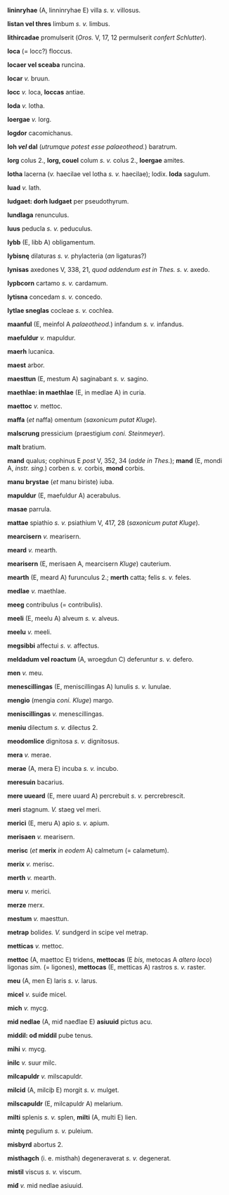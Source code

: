 **lininryhae** (A, linninryhae E) villa *s. v.* villosus.

**listan vel thres** limbum *s. v.* limbus.

**lithircadae** promulserit (*Oros.* V, 17, 12 permulserit *confert
Schlutter*).

**loca** (= locc?) floccus.

**locaer vel sceaba** runcina.

**locar** *v.* bruun.

**locc** *v.* loca, **loccas** antiae.

**loda** *v.* lotha.

**loergae** *v.* lorg.

**logdor** cacomichanus.

**loh *vel* dal** (*utrumque potest esse palaeotheod.*) baratrum.

**lorg** colus 2., **lorg, couel** colum *s. v.* colus 2., **loergae**
amites.

**lotha** lacerna (*v.* haecilae vel lotha *s. v.* haecilae); lodix.
**loda** sagulum.

**luad** *v.* lath.

**ludgaet: dorh ludgaet** per pseudothyrum.

**lundlaga** renunculus.

**luus** peducla *s. v.* peduculus.

**lybb** (E, libb A) obligamentum.

**lybisnę** dilaturas *s. v.* phylacteria (*an* ligaturas?)

**lynisas** axedones V, 338, 21, *quod ad­dendum est in Thes. s. v.*
axedo.

**lypbcorn** cartamo *s. v.* cardamum.

**lytisna** concedam *s. v.* concedo.

**lytlae sneglas** cocleae *s. v.* cochlea.

**maanful** (E, meinfol A *palaeotheod.*) infandum *s. v.* infandus.

**maefuldur** *v.* mapuldur.

**maerh** lucanica.

**maest** arbor.

**maesttun** (E, mestum A) saginabant *s. v.* sagino.

**maethlae: in maethlae** (E, in medlae A) in curia.

**maettoc** *v.* mettoc.

**maffa** (*et* naffa) omentum (*saxonicum putat Kluge*).

**malscrung** pressicium (praestigium *coni. Steinmeyer*).

**malt** bratium.

**mand** qualus; cophinus E *post* V, 352, 34 (*adde in Thes.*);
**mand** (E, mondi A, *instr. sing.*) corben *s. v.* corbis, **mond**
corbis.

**manu brystae** (*et* manu biriste) iuba.

**mapuldur** (E, maefuldur A) acerabulus.

**masae** parrula.

**mattae** spiathio *s. v.* psiathium V, 417, 28 (*saxonicum putat
Kluge*).

**mearcisern** *v.* mearisern.

**meard** *v.* mearth.

**mearisern** (E, merisaen A, mearcisern *Kluge*) cauterium.

**mearth** (E, meard A) furunculus 2.; **merth** catta; felis *s. v.*
feles.

**medlae** *v.* maethlae.

**meeg** contribulus (= contribulis).

**meeli** (E, meelu A) alveum *s. v.* alveus.

**meelu** *v.* meeli.

**megsibbi** affectui *s. v.* affectus.

**meldadum vel roactum** (A, wroegdun C) deferuntur *s. v.* defero.

**men** *v.* meu.

**menescillingas** (E, meniscillingas A) lunulis *s. v.* lunulae.

**mengio** (mengia *coni. Kluge*) margo.

**meniscillingas** *v.* menescillingas.

**meniu** dilectum *s. v.* dilectus 2.

**meodomlice** dignitosa *s. v.* dignitosus.

**mera** *v.* merae.

**merae** (A, mera E) incuba *s. v.* incubo.

**meresuin** bacarius.

**mere uueard** (E, mere uuard A) percrebuit *s. v.* percrebrescit.

**meri** stagnum. *V.* staeg vel meri.

**merici** (E, meru A) apio *s. v.* apium.

**merisaen** *v.* mearisern.

**merisc** (*et* **merix** *in eodem* A) calmetum (= calametum).

**merix** *v.* merisc.

**merth** *v.* mearth.

**meru** *v.* merici.

**merze** merx.

**mestum** *v.* maesttun.

**metrap** bolide*s. V.* sundgerd in scipe vel metrap.

**metticas** *v.* mettoc.

**mettoc** (A, maettoc E) tridens, **mettocas** (E *bis,* metocas A
*altero loco*) ligonas *sim.* (= ligones), **mettocas** (E, metticas A)
rastros *s. v.* raster.

**meu** (A, men E) laris *s. v.* larus.

**micel** *v.* suiđe micel.

**mich** *v.* mycg.

**mid nedlae** (A, miđ naeđlae E) **asiuuid** pictus acu.

**middil: ođ middil** pube tenus.

**mihi** *v.* mycg.

**inilc** *v.* suur milc.

**milcapuldr** *v.* milscapuldr.

**milcid** (A, milciþ E) morgit *s. v.* mulget.

**milscapuldr** (E, milcapuldr A) melarium.

**milti** splenis *s. v.* splen, **milti** (A, multi E) lien.

**mintę** peguIium *s. v.* puleium.

**misbyrd** abortus 2.

**misthagch** (i. e. misthah) degeneraverat *s. v.* degenerat.

**mistil** viscus *s. v.* viscum.

**miđ** *v.* mid nedlae asiuuid.
